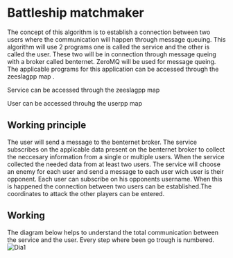 # Battleship matchmaker
The concept of this algorithm is to establish a connection between two users where the communication will happen through message queuing. 
This algorithm will use 2 programs one is called the service and the other is called the user. These two will be in connection through message queing with a broker called benternet.
ZeroMQ will be used for message queing. The applicable programs for this application can be accessed through the zeeslagpp map .

Service can be accessed through the zeeslagpp map

User can be accessed throuhg the userpp map

## Working principle
The user will send a message to the benternet broker. The service subscribes on the applicable data present on the benternet broker to collect the neccesary information from a single or multiple users.
When the service collected the needed data from at least two users. The service will choose an enemy for each user and send a message to each user wich user is their opponent. Each user can subscribe on his opponents username. When this is happened the connection between two users can be established.The coordinates to attack the other players can be entered.

## Working
The diagram below helps to understand the total communication between the service and the user. Every step where been go trough is numbered. 
![Dia1](https://user-images.githubusercontent.com/73300420/120564856-1ec7e300-c40c-11eb-9036-b50558a8aa8f.JPG)


